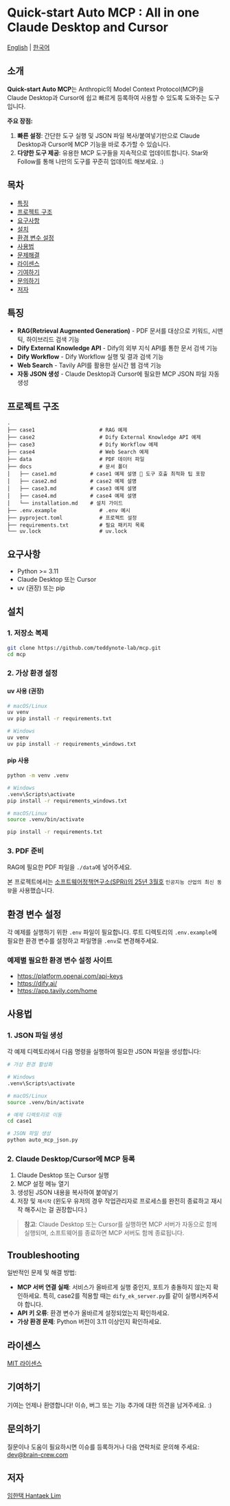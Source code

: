 # Quick-start Auto MCP : All in one Claude Desktop and Cursor

[English](README.md) | [한국어](README_KR.md)

## 소개

**Quick-start Auto MCP**는 Anthropic의 Model Context Protocol(MCP)을 Claude Desktop과 Cursor에 쉽고 빠르게 등록하여 사용할 수 있도록 도와주는 도구입니다.

**주요 장점:**
1. **빠른 설정**: 간단한 도구 실행 및 JSON 파일 복사/붙여넣기만으로 Claude Desktop과 Cursor에 MCP 기능을 바로 추가할 수 있습니다.
2. **다양한 도구 제공**: 유용한 MCP 도구들을 지속적으로 업데이트합니다. Star와 Follow를 통해 나만의 도구를 꾸준히 업데이트 해보세요. :)

## 목차

- [특징](#특징)
- [프로젝트 구조](#프로젝트-구조)
- [요구사항](#요구사항)
- [설치](#설치)
- [환경 변수 설정](#환경-변수-설정)
- [사용법](#사용법)
- [문제해결](#문제해결)
- [라이센스](#라이센스)
- [기여하기](#기여하기)
- [문의하기](#문의하기)
- [저자](#저자)

## 특징

- **RAG(Retrieval Augmented Generation)** - PDF 문서를 대상으로 키워드, 시맨틱, 하이브리드 검색 기능
- **Dify External Knowledge API** - Dify의 외부 지식 API를 통한 문서 검색 기능
- **Dify Workflow** - Dify Workflow 실행 및 결과 검색 기능
- **Web Search** - Tavily API를 활용한 실시간 웹 검색 기능
- **자동 JSON 생성** - Claude Desktop과 Cursor에 필요한 MCP JSON 파일 자동 생성

## 프로젝트 구조

```
.
├── case1                     # RAG 예제
├── case2                     # Dify External Knowledge API 예제
├── case3                     # Dify Workflow 예제
├── case4                     # Web Search 예제              
├── data                      # PDF 데이터 파일 
├── docs                      # 문서 폴더
│   ├── case1.md           # case1 예제 설명 🚨 도구 호출 최적화 팁 포함
│   ├── case2.md           # case2 예제 설명
│   ├── case3.md           # case3 예제 설명
│   ├── case4.md           # case4 예제 설명
│   └── installation.md    # 설치 가이드
├── .env.example              # .env 예시
├── pyproject.toml            # 프로젝트 설정
├── requirements.txt          # 필요 패키지 목록
└── uv.lock                   # uv.lock
```

## 요구사항

- Python >= 3.11
- Claude Desktop 또는 Cursor
- uv (권장) 또는 pip

## 설치

### 1. 저장소 복제

```bash
git clone https://github.com/teddynote-lab/mcp.git
cd mcp
```

### 2. 가상 환경 설정 

#### uv 사용 (권장)
```bash
# macOS/Linux
uv venv
uv pip install -r requirements.txt
```

```bash
# Windows
uv venv
uv pip install -r requirements_windows.txt
```

#### pip 사용
```bash
python -m venv .venv

# Windows
.venv\Scripts\activate
pip install -r requirements_windows.txt

# macOS/Linux
source .venv/bin/activate

pip install -r requirements.txt
```

### 3. PDF 준비

RAG에 필요한 PDF 파일을 `./data`에 넣어주세요.

본 프로젝트에서는 [소프트웨어정책연구소(SPRi)의 25년 3월호](https://spri.kr/posts/view/23827?code=AI-Brief&s_year=&data_page=1) `인공지능 산업의 최신 동향`을 사용했습니다.

## 환경 변수 설정

각 예제를 실행하기 위한 `.env` 파일이 필요합니다. 루트 디렉토리의 `.env.example`에 필요한 환경 변수를 설정하고 파일명을 `.env`로 변경해주세요.

### 예제별 필요한 환경 변수 설정 사이트
- https://platform.openai.com/api-keys
- https://dify.ai/
- https://app.tavily.com/home


## 사용법

### 1. JSON 파일 생성

각 예제 디렉토리에서 다음 명령을 실행하여 필요한 JSON 파일을 생성합니다:

```bash
# 가상 환경 활성화

# Windows
.venv\Scripts\activate

# macOS/Linux
source .venv/bin/activate

# 예제 디렉토리로 이동
cd case1

# JSON 파일 생성
python auto_mcp_json.py
```

### 2. Claude Desktop/Cursor에 MCP 등록

1. Claude Desktop 또는 Cursor 실행
2. MCP 설정 메뉴 열기
3. 생성된 JSON 내용을 복사하여 붙여넣기
4. 저장 및 `재시작` (윈도우 유저의 경우 작업관리자로 프로세스를 완전히 종료하고 재시작 해주시는 걸 권장합니다.)

> **참고**: Claude Desktop 또는 Cursor를 실행하면 MCP 서버가 자동으로 함께 실행되며, 소프트웨어를 종료하면 MCP 서버도 함께 종료됩니다.

## Troubleshooting

일반적인 문제 및 해결 방법:

- **MCP 서버 연결 실패**: 서비스가 올바르게 실행 중인지, 포트가 충돌하지 않는지 확인하세요. 특히, case2를 적용할 때는 `dify_ek_server.py`를 같이 실행시켜주셔야 합니다.
- **API 키 오류**: 환경 변수가 올바르게 설정되었는지 확인하세요.
- **가상 환경 문제**: Python 버전이 3.11 이상인지 확인하세요.

## 라이센스

[MIT 라이센스](LICENSE.md)

## 기여하기

기여는 언제나 환영합니다! 이슈, 버그 또는 기능 추가에 대한 의견을 남겨주세요. :) 

## 문의하기

질문이나 도움이 필요하시면 이슈를 등록하거나 다음 연락처로 문의해 주세요:
dev@brain-crew.com

## 저자

[임한택 Hantaek Lim](https://github.com/LHANTAEK)